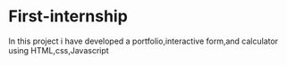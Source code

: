 # First-internship
In this project i have developed a portfolio,interactive form,and calculator using HTML,css,Javascript
